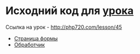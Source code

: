 # Исходний код для [урока](http://php720.com/lesson/45)

Ссылка на урок - http://php720.com/lesson/45

* [Страница формы](index.php)
* [Обработчик](app/check.php)
